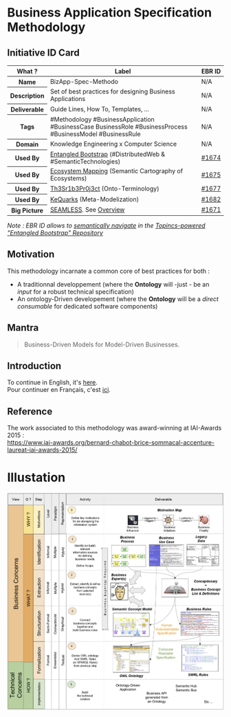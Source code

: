 Business Application Specification Methodology
==

Initiative ID Card
-
<table>
    <thead>
        <tr>
            <th>What ?</th>
            <th>Label</th>
            <th>EBR ID</th>
        </tr>
    </thead>
    <tbody>
    <tr>
            <th>Name</th>
            <td>BizApp-Spec-Methodo</td>
            <td>N/A</td>
        </tr>
        <tr>
            <th>Description</th>
            <td>Set of best practices for designing Business Applications</td>
            <td>N/A</td>
        </tr>
        <tr>
            <th>Deliverable</th>
            <td>Guide Lines, How To, Templates, ...</td>
            <td>N/A</td>
        </tr>
        <tr>
            <th>Tags</th>
            <td>#Methodology #BusinessApplication #BusinessCase BusinessRole #BusinessProcess #BusinessModel #BusinessRule</td>
            <td>N/A</td>
        </tr>
        <tr>
            <th>Domain</th>
            <td>Knowledge Engineering x Computer Science</td>
            <td>N/A</td>
        </tr>
        <tr>
            <th>Used By</th>
            <td><a href="https://github.com/iPlumb3r/EntangledBootstrap">Entangled Bootstrap</a> (#DistributedWeb & #SemanticTechnologies)</td>
            <td><a href="https://www.topincs.com/EntangledBootstrap/1674">#1674</a></td>
        </tr>
        <tr>
            <th>Used By</th>
            <td><a href="https://github.com/iPlumb3r/EcosystemMapping">Ecosystem Mapping</a> (Semantic Cartography of Ecosystems)</td>
            <td><a href="https://www.topincs.com/EntangledBootstrap/1675">#1675</a></td>
        </tr>
        <tr>
            <th>Used By</th>
            <td><a href="https://github.com/iPlumb3r/Th3Sr1b3Pr0j3ct">Th3Sr1b3Pr0j3ct</a> (Onto-Terminology)</td>
            <td><a href="https://www.topincs.com/EntangledBootstrap/1677">#1677</a></td>
        </tr>
        <tr>
            <th>Used By</th>
            <td><a href="https://github.com/iPlumb3r/KeQuarks">KeQuarks</a> (Meta-Modelization)</td>
            <td><a href="https://www.topincs.com/EntangledBootstrap/1677">#1682</a></td>
        </tr>
        <tr>
            <th>Big Picture</th>
            <td><a href="https://github.com/iPlumb3r/BigPicture">SEAMLESS</a>. See <a href="http://hubject.net/iPlumb3r/GitHub/BigPicture.html">Overview</a></td>
            <td><a href="https://www.topincs.com/EntangledBootstrap/1671">#1671</a></td>
        </tr>
    </tbody>
</table>

_Note : EBR ID allows to <a href="https://github.com/iPlumb3r/BigPicture/blob/master/HowTo/Navigate_EN.md">semantically navigate</a> in the <a href="https://www.topincs.com/EntangledBootstrap/">Topincs-powered "Entangled Bootstrap" Repository</a>_

Motivation
-
This methodology incarnate a common core of best practices for both :
- A traditionnal developpement (where the __Ontology__ will -just - be an _input_ for a robust technical specification)
- An ontology-Driven developement (where the __Ontology__ will be a _direct consumable_ for dedicated software components)

Mantra
-
> Business-Driven Models for Model-Driven Businesses. 

Introduction
-
To continue in English, it's <a href="https://github.com/iPlumb3r/BizApp-Spec-Methodo/blob/master/Introduction_EN.md">here</a>.  
Pour continuer en Français, c'est <a href="https://github.com/iPlumb3r/BizApp-Spec-Methodo/blob/master/Introduction_FR.md">ici</a>.

Reference
-
The work associated to this methodology was award-winning at IAI-Awards 2015 :   
https://www.iai-awards.org/bernard-chabot-brice-sommacal-accenture-laureat-iai-awards-2015/

Illustation
==

![EBR IdCard](https://github.com/iPlumb3r/BizApp-Spec-Methodo/blob/master/_Images/Activities_2020-02-29.png)
